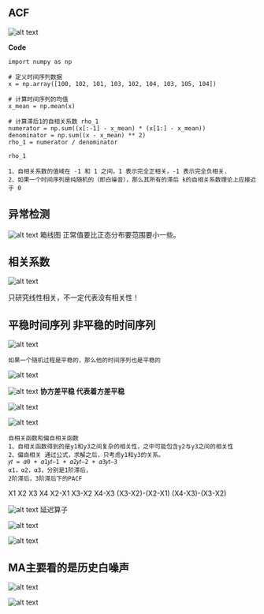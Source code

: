 ## 
## ACF

![alt text](image.png)

**Code**
```
import numpy as np

# 定义时间序列数据
x = np.array([100, 102, 101, 103, 102, 104, 103, 105, 104])

# 计算时间序列的均值
x_mean = np.mean(x)

# 计算滞后1的自相关系数 rho_1
numerator = np.sum((x[:-1] - x_mean) * (x[1:] - x_mean))
denominator = np.sum((x - x_mean) ** 2)
rho_1 = numerator / denominator

rho_1
```

```
1、自相关系数的值域在 -1 和 1 之间，1 表示完全正相关，-1 表示完全负相关.
2、如果一个时间序列是纯随机的（即白噪音），那么其所有的滞后 k的自相关系数理论上应接近于 0
```



## 异常检测
![alt text](image-1.png)
箱线图 正常值要比正态分布要范围要小一些。


## 相关系数
![alt text](image-2.png)

只研究线性相关，不一定代表没有相关性！

## 平稳时间序列 非平稳的时间序列
![alt text](image-3.png)

```
如果一个随机过程是平稳的，那么他的时间序列也是平稳的

```
![alt text](image-4.png)

![alt text](image-5.png)
**协方差平稳 代表着方差平稳**

![alt text](image-6.png)

![alt text](image-7.png)
```
自相关函数和偏自相关函数
1、自相关函数得到的是y1和y3之间复杂的相关性，之中可能包含y2与y3之间的相关性
2、偏自相关 通过公式，求解之后，只考虑y1和y3的关系。
𝑦𝑡 = 𝛼0 + 𝛼1𝑦𝑡−1 + 𝛼2𝑦𝑡−2 + 𝛼3𝑦𝑡−3
α1，α2，α3，分别是1阶滞后，
2阶滞后，3阶滞后下的PACF
```

X1          X2            X3           X4
  X2-X1           X3-X2        X4-X3
   (X3-X2)-(X2-X1)   (X4-X3)-(X3-X2)  


![alt text](image-8.png)
延迟算子

![alt text](image-9.png)

![alt text](image-10.png)

## MA主要看的是历史白噪声
![alt text](image-11.png)

![alt text](image-12.png)